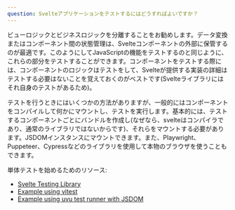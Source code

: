 ```yaml
---
question: Svelteアプリケーションをテストするにはどうすればよいですか？
---
```


ビューロジックとビジネスロジックを分離することをお勧めします。データ変換またはコンポーネント間の状態管理は、Svelteコンポーネントの外部に保管するのが最適です。このようにしてJavaScriptの機能をテストするのと同じように、これらの部分をテストすることができます。コンポーネントをテストする際には、コンポーネントのロジックはテストをして、Svelteが提供する実装の詳細はテストする必要はないことを覚えておくのがベストです(Svelteライブラリにはそれ自身のテストがあるため)。

テストを行うときにはいくつかの方法がありますが、一般的にはコンポーネントをコンパイルして何かにマウントし、テストを実行します。基本的には、テストするコンポーネントごとにバンドルを作成し(なぜなら、svelteはコンパイラであり、通常のライブラリではないからです)、それらをマウントする必要があります。JSDOMインスタンスにマウントできます。また、Playwright、Puppeteer、Cypressなどのライブラリを使用して本物のブラウザを使うこともできます。

単体テストを始めるためのリソース:
- [Svelte Testing Library](https://testing-library.com/docs/svelte-testing-library/example/)
- [Example using vitest](https://github.com/vitest-dev/vitest/tree/main/examples/svelte)
- [Example using uvu test runner with JSDOM](https://github.com/lukeed/uvu/tree/master/examples/svelte)
